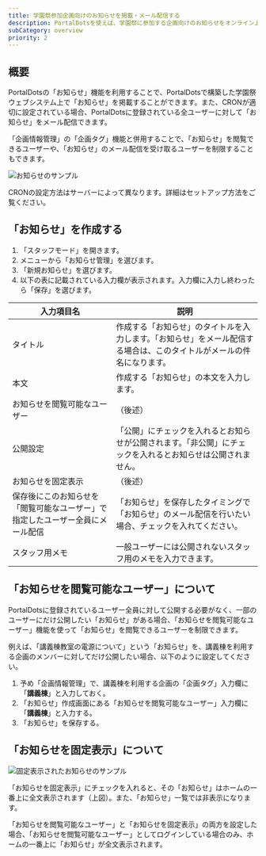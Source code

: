 ```yaml
---
title: 学園祭参加企画向けのお知らせを掲載・メール配信する
description: PortalDotsを使えば、学園祭に参加する企画向けのお知らせをオンライン上で掲載したり、メール配信したりすることができます。
subCategory: overview
priority: 2
---
```


## 概要
PortalDotsの「お知らせ」機能を利用することで、PortalDotsで構築した学園祭ウェブシステム上で「お知らせ」を掲載することができます。また、CRONが適切に設定されている場合、PortalDotsに登録されている全ユーザーに対して「お知らせ」をメール配信できます。

「企画情報管理」の「企画タグ」機能と併用することで、「お知らせ」を閲覧できるユーザーや、「お知らせ」のメール配信を受け取るユーザーを制限することもできます。

![お知らせのサンプル](/docs-images/getting-started/overview/pages/pages.png)

<docs-alert type="info">
  CRONの設定方法はサーバーによって異なります。詳細は<nuxt-link to="/docs/setup/">セットアップ方法</nuxt-link>をご覧ください。
</docs-alert>

## 「お知らせ」を作成する
1. 「スタッフモード」を開きます。
1. メニューから「お知らせ管理」を選びます。
1. 「新規お知らせ」を選びます。
1. 以下の表に記載されている入力欄が表示されます。入力欄に入力し終わったら「保存」を選びます。

| 入力項目名 | 説明 |
| --- | --- |
| タイトル | 作成する「お知らせ」のタイトルを入力します。「お知らせ」をメール配信する場合は、このタイトルがメールの件名になります。 |
| 本文 | 作成する「お知らせ」の本文を入力します。 |
| お知らせを閲覧可能なユーザー | （後述） |
| 公開設定 | 「公開」にチェックを入れるとお知らせが公開されます。「非公開」にチェックを入れるとお知らせは公開されません。 |
| お知らせを固定表示 | （後述） |
| 保存後にこのお知らせを「閲覧可能なユーザー」で指定したユーザー全員にメール配信 | 「お知らせ」を保存したタイミングで「お知らせ」のメール配信を行いたい場合、チェックを入れてください。 |
| スタッフ用メモ | 一般ユーザーには公開されないスタッフ用のメモを入力できます。 |

## 「お知らせを閲覧可能なユーザー」について
PortalDotsに登録されているユーザー全員に対して公開する必要がなく、一部のユーザーにだけ公開したい「お知らせ」がある場合、「お知らせを閲覧可能なユーザー」機能を使って「お知らせ」を閲覧できるユーザーを制限できます。

例えば、「講義棟教室の電源について」という「お知らせ」を、講義棟を利用する企画のメンバーに対してだけ公開したい場合、以下のように設定してください。

1. 予め「企画情報管理」で、講義棟を利用する企画の「企画タグ」入力欄に「**講義棟**」と入力しておく。
1. 「お知らせ」作成画面にある「お知らせを閲覧可能なユーザー」入力欄に「**講義棟**」と入力する。
1. 「お知らせ」を保存する。

## 「お知らせを固定表示」について
![固定表示されたお知らせのサンプル](/docs-images/getting-started/overview/pages/pinned-page.png)

「お知らせを固定表示」にチェックを入れると、その「お知らせ」はホームの一番上に全文表示されます（上図）。また、「お知らせ」一覧では非表示になります。

「お知らせを閲覧可能なユーザー」と「お知らせを固定表示」の両方を設定した場合、「お知らせを閲覧可能なユーザー」としてログインしている場合のみ、ホームの一番上に「お知らせ」が全文表示されます。
